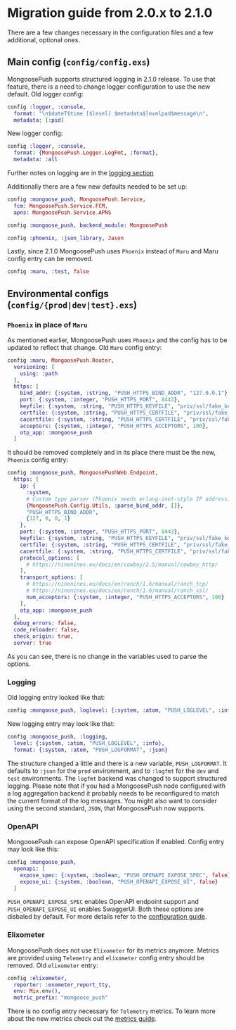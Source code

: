 # Migration guide from 2.0.x to 2.1.0
There are a few changes necessary in the configuration files and a few additional, optional ones.
## Main config (`config/config.exs`)
MongoosePush supports structured logging in 2.1.0 release. To use that feature, there is a need to change logger configuration to use the new default.
Old logger config:

```elixir
config :logger, :console,
  format: "\n$dateT$time [$level] $metadata$levelpad$message\n",
  metadata: [:pid]
```

New logger config:
```elixir
config :logger, :console,
  format: {MongoosePush.Logger.LogFmt, :format},
  metadata: :all
```
Further notes on logging are in the [logging section](2.0.x_2.1.0.md#logging)

Additionally there are a few new defaults needed to be set up:
```elixir
config :mongoose_push, MongoosePush.Service,
  fcm: MongoosePush.Service.FCM,
  apns: MongoosePush.Service.APNS

config :mongoose_push, backend_module: MongoosePush

config :phoenix, :json_library, Jason
```

Lastly, since 2.1.0 MongoosePush uses `Phoenix` instead of `Maru` and Maru config entry can be removed.
```elixir
config :maru, :test, false
```

## Environmental configs (`config/{prod|dev|test}.exs`)

### `Phoenix` in place of `Maru`
As mentioned earlier, MongoosePush uses `Phoenix` and the config has to be updated to reflect that change.
Old `Maru` config entry:
```elixir
config :maru, MongoosePush.Router,
  versioning: [
    using: :path
  ],
  https: [
    bind_addr: {:system, :string, "PUSH_HTTPS_BIND_ADDR", "127.0.0.1"},
    port: {:system, :integer, "PUSH_HTTPS_PORT", 8443},
    keyfile: {:system, :string, "PUSH_HTTPS_KEYFILE", "priv/ssl/fake_key.pem"},
    certfile: {:system, :string, "PUSH_HTTPS_CERTFILE", "priv/ssl/fake_cert.pem"},
    cacertfile: {:system, :string, "PUSH_HTTPS_CERTFILE", "priv/ssl/fake_cert.pem"},
    acceptors: {:system, :integer, "PUSH_HTTPS_ACCEPTORS", 100},
    otp_app: :mongoose_push
  ]
```
It should be removed completely and in its place there must be the new, `Phoenix` config entry:
```elixir
config :mongoose_push, MongoosePushWeb.Endpoint,
  https: [
    ip: {
      :system,
      # Custom type parser (Phoenix needs erlang-inet-style IP address)
      {MongoosePush.Config.Utils, :parse_bind_addr, []},
      "PUSH_HTTPS_BIND_ADDR",
      {127, 0, 0, 1}
    },
    port: {:system, :integer, "PUSH_HTTPS_PORT", 8443},
    keyfile: {:system, :string, "PUSH_HTTPS_KEYFILE", "priv/ssl/fake_key.pem"},
    certfile: {:system, :string, "PUSH_HTTPS_CERTFILE", "priv/ssl/fake_cert.pem"},
    cacertfile: {:system, :string, "PUSH_HTTPS_CERTFILE", "priv/ssl/fake_cert.pem"},
    protocol_options: [
      # https://ninenines.eu/docs/en/cowboy/2.5/manual/cowboy_http/
    ],
    transport_options: [
      # https://ninenines.eu/docs/en/ranch/1.6/manual/ranch_tcp/
      # https://ninenines.eu/docs/en/ranch/1.6/manual/ranch_ssl/
      num_acceptors: {:system, :integer, "PUSH_HTTPS_ACCEPTORS", 100}
    ],
    otp_app: :mongoose_push
  ],
  debug_errors: false,
  code_reloader: false,
  check_origin: true,
  server: true
  ```
  As you can see, there is no change in the variables used to parse the options.

### Logging
Old logging entry looked like that:
```elixir
config :mongoose_push, loglevel: {:system, :atom, "PUSH_LOGLEVEL", :info}
```

New logging entry may look like that:
```elixir
config :mongoose_push, :logging,
  level: {:system, :atom, "PUSH_LOGLEVEL", :info},
  format: {:system, :atom, "PUSH_LOGFORMAT", :json}
```

The structure changed a little and there is a new variable, `PUSH_LOGFORMAT`. It defaults to `:json` for the `prod` environment, and to `:logfmt` for the `dev` and `test` environments. The `logfmt` backend was changed to support structured logging. Please note that if you had a MongoosePush node configured with a log aggregation backend it probably needs to be reconfigured to match the current format of the log messages. You might also want to consider using the second standard, `JSON`, that MongoosePush now supports.

### OpenAPI
MongoosePush can expose OpenAPI specification if enabled. Config entry may look like this:
```elixir
config :mongoose_push,
  openapi: [
    expose_spec: {:system, :boolean, "PUSH_OPENAPI_EXPOSE_SPEC", false},
    expose_ui: {:system, :boolean, "PUSH_OPENAPI_EXPOSE_UI", false}
  ]
  ```
`PUSH_OPENAPI_EXPOSE_SPEC` enables OpenAPI endpoint support and `PUSH_OPENAPI_EXPOSE_UI` enables SwaggerUI. Both these options are disbaled by default. For more details refer to the [configuration guide](../configuration.md#general-settings).

### Elixometer
MongoosePush does not use `Elixometer` for its metrics anymore. Metrics are provided using `Telemetry` and `elixometer` config entry should be removed.
Old `elixometer` entry:
```elixir
config :elixometer,
  reporter: :exometer_report_tty,
  env: Mix.env(),
  metric_prefix: "mongoose_push"
  ```

There is no config entry necessary for `Telemetry` metrics. To learn more about the new metrics check out the [metrics guide](../metrics.md).
